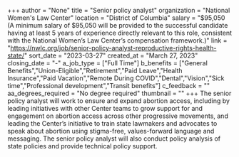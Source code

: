 +++
author = "None"
title = "Senior policy analyst"
organization = "National Women's Law Center"
location = "District of Columbia"
salary = "$95,050 (A minimum salary of $95,050 will be provided to the successful candidate having at least 5 years of experience directly relevant to this role, consistent with the National Women’s Law Center’s compensation framework.)"
link = "https://nwlc.org/job/senior-policy-analyst-reproductive-rights-health-state/"
sort_date = "2023-03-27"
created_at = "March 27, 2023"
closing_date = "-"
a_job_type = ["Full Time"]
b_benefits = ["General Benefits","Union-Eligible","Retirement","Paid Leave","Health Insurance","Paid Vacation","Remote During COVID","Dental","Vision","Sick time","Professional development","Transit benefits"]
c_feedback = ""
aa_degrees_required = "No degree required"
thumbnail = ""
+++
The senior policy analyst will work to ensure and expand abortion access, including by leading initiatives with other Center teams to grow support for and engagement on abortion access across other progressive movements, and leading  the Center’s initiative to train state lawmakers and advocates to speak about abortion using stigma-free, values-forward language and messaging. The senior policy analyst will also conduct policy analysis of state policies and provide technical policy support. 